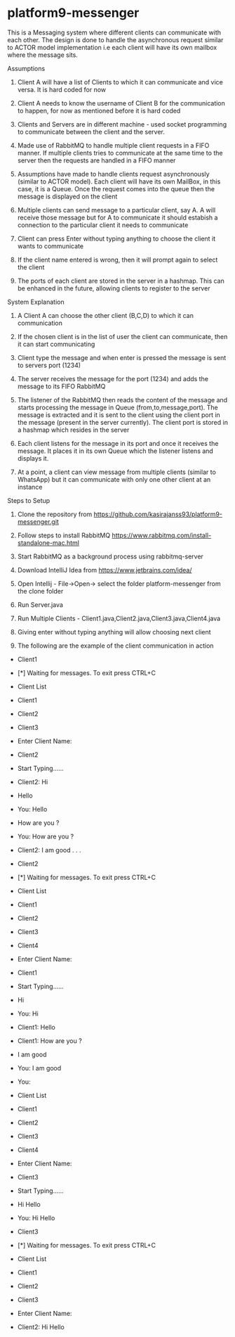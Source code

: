 # platform9-messenger

This is a Messaging system where different clients can communicate with each other. The design is done to handle the asynchronous request similar to ACTOR model implementation i.e each client will have its own mailbox where the message sits.

Assumptions

1. Client A will have a list of Clients to which it can communicate and vice versa. It is hard coded for now

2. Client A needs to know the username of Client B for the communication to happen, for now as mentioned before it is hard coded

3. Clients and Servers are in different machine - used socket programming to communicate between the client and the server. 

4. Made use of RabbitMQ to handle multiple client requests in a FIFO manner. If multiple clients tries to communicate at the same time to the server then the requests are handled in a FIFO manner

5. Assumptions have made to handle clients request asynchronously (similar to ACTOR model). Each client will have its own MailBox, in this case, it is a Queue. Once the request comes into the queue then the message is displayed on the client

6. Multiple clients can send message to a particular client, say A. A will receive those message but for A to communicate it should estabish a connection to the particular client it needs to communicate

7. Client can press Enter without typing anything to choose the client it wants to communicate

8. If the client name entered is wrong, then it will prompt again to select the client

9. The ports of each client are stored in the server in a hashmap. This can be enhanced in the future, allowing clients to register to the server


System Explanation

1. A Client A can choose the other client (B,C,D) to which it can communication

2. If the chosen client is in the list of user the client can communicate, then it can start communicating

3. Client type the message and when enter is pressed the message is sent to servers port (1234)

4. The server receives the message for the port (1234) and adds the message to its FIFO RabbitMQ

5. The listener of the RabbitMQ then reads the content of the message and starts processing the message in Queue (from,to,message,port). The message is extracted and it is sent to the client using the client port in the message (present in the server currently). The client port is stored in a hashmap which resides in the server

6. Each client listens for the message in its port and once it receives the message. It places it in its own Queue which the listener listens and displays it.

7. At a point, a client can view message from multiple clients (similar to WhatsApp) but it can communicate with only one other client at an instance


Steps to Setup

1. Clone the repository from https://github.com/kasirajanss93/platform9-messenger.git

2. Follow steps to install RabbitMQ https://www.rabbitmq.com/install-standalone-mac.html

3. Start RabbitMQ as a background process using rabbitmq-server 

4. Download IntelliJ Idea from https://www.jetbrains.com/idea/

5. Open Intellij - File->Open-> select the folder platform-messenger from the clone folder

6. Run Server.java

7. Run Multiple Clients - Client1.java,Client2.java,Client3.java,Client4.java

8. Giving enter without typing anything will allow choosing next client

9. The following are the example of the client communication in action 

- Client1 
- [*] Waiting for messages. To exit press CTRL+C
- Client List
- Client1
- Client2
- Client3
- Enter Client Name:
- Client2
- Start Typing......
- Client2: Hi
- Hello
- You: Hello
- How are you ?
- You: How are you ?
- Client2: I am good
.
.
.
- Client2

- [*] Waiting for messages. To exit press CTRL+C
- Client List
- Client1
- Client2
- Client3
- Client4
- Enter Client Name:
- Client1
- Start Typing......
- Hi
- You: Hi
- Client1: Hello
- Client1: How are you ?
- I am good
- You: I am good
- You: 
- Client List
- Client1
- Client2
- Client3
- Client4
- Enter Client Name:
- Client3
- Start Typing......
- Hi Hello
- You: Hi Hello

- Client3
-  [*] Waiting for messages. To exit press CTRL+C
- Client List
- Client1
- Client2
- Client3
- Enter Client Name:
- Client2: Hi Hello



